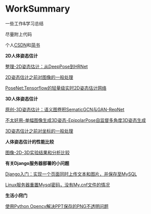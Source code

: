 # WorkSummary
 
一些工作&学习总结 

尽量附上代码

个人[CSDN](https://blog.csdn.net/qizhen816)和[简书](https://www.jianshu.com/u/88fcf775e31e)

**2D人体姿态估计**

[整理-2D姿态估计：从DeepPose到HRNet](https://www.jianshu.com/p/39fe654ed410)

[2D姿态估计之前对图像的一般处理](2D人体姿态估计/%5B技巧%5D2D人体姿态估计图像预处理.md)

[PoseNet:Tensorflow的轻量级实时2D姿态估计网络](2D人体姿态估计/%5B超快%5DPosenet.md)

**3D人体姿态估计**

[原创-3D姿态估计：语义图卷积SematicGCN与GAN-RepNet](https://blog.csdn.net/qizhen816/article/details/96829790)

[不太好用-单幅图像生成3D姿态-EpipolarPose自监督多角度3D姿态生成](3D人体姿态估计/%5B失败%5DEpipolarPose.md)

[3D姿态估计之前对坐标的一般处理](3D人体姿态估计/%5B技巧%5D3D人体姿态估计图像预处理.md)

**人体姿态估计的性能比较**

[图像-2D-3D实验结果和分析比较](/人体姿态估计性能分析/模型融合.md)

**有关Django服务器部署的小问题**

[Django入门：实现一个页面同时上传文本和图片，并保存至MySQL](https://blog.csdn.net/qizhen816/article/details/91361388)

[Linux服务器重置Mysql密码，没有My.cnf文件的情况](https://blog.csdn.net/qizhen816/article/details/91047518)

**生活小窍门**

[使用Python Opencv解决PPT保存的PNG不透明问题](https://blog.csdn.net/qizhen816/article/details/93624622)



